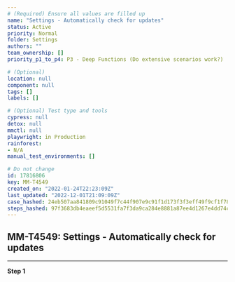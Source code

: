 ```yaml
---
# (Required) Ensure all values are filled up
name: "Settings - Automatically check for updates"
status: Active
priority: Normal
folder: Settings
authors: ""
team_ownership: []
priority_p1_to_p4: P3 - Deep Functions (Do extensive scenarios work?)

# (Optional)
location: null
component: null
tags: []
labels: []

# (Optional) Test type and tools
cypress: null
detox: null
mmctl: null
playwright: in Production
rainforest: 
- N/A
manual_test_environments: []

# Do not change
id: 17816806
key: MM-T4549
created_on: "2022-01-24T22:23:09Z"
last_updated: "2022-12-01T21:09:09Z"
case_hashed: 24eb507aa841809c91049f7c44f907e9c91f1d173f3f3eff49f9cf1f781ea4f73cb9b6f9c5853dc1e57596121e2fee36
steps_hashed: 97f3683db4eaeef5d5531fa7f3da9ca284e8881a87ee4d1267e4dd74c6ed9f072f466751c3066801a655928ba03982d3
---
```


<!-- (Auto-generated) Based on frontmatter's "key" and "name" -->

## MM-T4549: Settings - Automatically check for updates

---

**Step 1**
